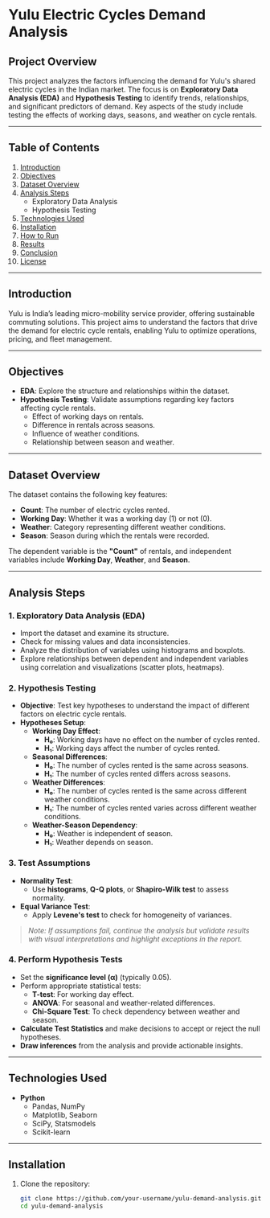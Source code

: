 # Yulu Electric Cycles Demand Analysis

## Project Overview  
This project analyzes the factors influencing the demand for Yulu's shared electric cycles in the Indian market. The focus is on **Exploratory Data Analysis (EDA)** and **Hypothesis Testing** to identify trends, relationships, and significant predictors of demand. Key aspects of the study include testing the effects of working days, seasons, and weather on cycle rentals. 

---

## Table of Contents  
1. [Introduction](#introduction)  
2. [Objectives](#objectives)  
3. [Dataset Overview](#dataset-overview)  
4. [Analysis Steps](#analysis-steps)  
   - Exploratory Data Analysis  
   - Hypothesis Testing  
5. [Technologies Used](#technologies-used)  
6. [Installation](#installation)  
7. [How to Run](#how-to-run)  
8. [Results](#results)  
9. [Conclusion](#conclusion)  
10. [License](#license)  

---

## Introduction  
Yulu is India’s leading micro-mobility service provider, offering sustainable commuting solutions. This project aims to understand the factors that drive the demand for electric cycle rentals, enabling Yulu to optimize operations, pricing, and fleet management.  

---

## Objectives  
- **EDA**: Explore the structure and relationships within the dataset.  
- **Hypothesis Testing**: Validate assumptions regarding key factors affecting cycle rentals.  
  - Effect of working days on rentals.  
  - Difference in rentals across seasons.  
  - Influence of weather conditions.  
  - Relationship between season and weather.  

---

## Dataset Overview  
The dataset contains the following key features:  
- **Count**: The number of electric cycles rented.  
- **Working Day**: Whether it was a working day (1) or not (0).  
- **Weather**: Category representing different weather conditions.  
- **Season**: Season during which the rentals were recorded.  

The dependent variable is the **"Count"** of rentals, and independent variables include **Working Day**, **Weather**, and **Season**.  

---

## Analysis Steps  

### 1. Exploratory Data Analysis (EDA)  
- Import the dataset and examine its structure.  
- Check for missing values and data inconsistencies.  
- Analyze the distribution of variables using histograms and boxplots.  
- Explore relationships between dependent and independent variables using correlation and visualizations (scatter plots, heatmaps).  

### 2. Hypothesis Testing  
- **Objective**: Test key hypotheses to understand the impact of different factors on electric cycle rentals.  
- **Hypotheses Setup**:  
  - **Working Day Effect**:  
    - **H₀**: Working days have no effect on the number of cycles rented.  
    - **H₁**: Working days affect the number of cycles rented.  
  - **Seasonal Differences**:  
    - **H₀**: The number of cycles rented is the same across seasons.  
    - **H₁**: The number of cycles rented differs across seasons.  
  - **Weather Differences**:  
    - **H₀**: The number of cycles rented is the same across different weather conditions.  
    - **H₁**: The number of cycles rented varies across different weather conditions.  
  - **Weather-Season Dependency**:  
    - **H₀**: Weather is independent of season.  
    - **H₁**: Weather depends on season.  

### 3. Test Assumptions  
- **Normality Test**:  
  - Use **histograms**, **Q-Q plots**, or **Shapiro-Wilk test** to assess normality.  
- **Equal Variance Test**:  
  - Apply **Levene's test** to check for homogeneity of variances.  

> _Note: If assumptions fail, continue the analysis but validate results with visual interpretations and highlight exceptions in the report._  

### 4. Perform Hypothesis Tests  
- Set the **significance level (α)** (typically 0.05).  
- Perform appropriate statistical tests:  
  - **T-test**: For working day effect.  
  - **ANOVA**: For seasonal and weather-related differences.  
  - **Chi-Square Test**: To check dependency between weather and season.  
- **Calculate Test Statistics** and make decisions to accept or reject the null hypotheses.  
- **Draw inferences** from the analysis and provide actionable insights.  

---

## Technologies Used  
- **Python**  
  - Pandas, NumPy  
  - Matplotlib, Seaborn  
  - SciPy, Statsmodels  
  - Scikit-learn  

---

## Installation  
1. Clone the repository:  
   ```bash
   git clone https://github.com/your-username/yulu-demand-analysis.git
   cd yulu-demand-analysis
